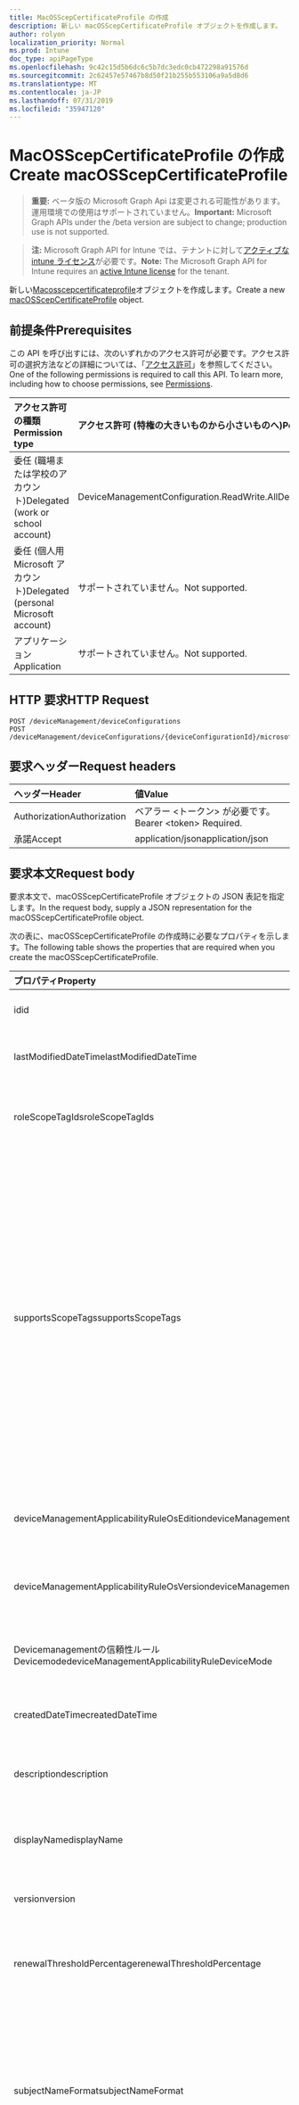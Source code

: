 ```yaml
---
title: MacOSScepCertificateProfile の作成
description: 新しい macOSScepCertificateProfile オブジェクトを作成します。
author: rolyon
localization_priority: Normal
ms.prod: Intune
doc_type: apiPageType
ms.openlocfilehash: 9c42c15d5b6dc6c5b7dc3edc0cb472298a91576d
ms.sourcegitcommit: 2c62457e57467b8d50f21b255b553106a9a5d8d6
ms.translationtype: MT
ms.contentlocale: ja-JP
ms.lasthandoff: 07/31/2019
ms.locfileid: "35947120"
---
```

# <a name="create-macosscepcertificateprofile"></a><span data-ttu-id="765b9-103">MacOSScepCertificateProfile の作成</span><span class="sxs-lookup"><span data-stu-id="765b9-103">Create macOSScepCertificateProfile</span></span>

> <span data-ttu-id="765b9-104">**重要:** ベータ版の Microsoft Graph Api は変更される可能性があります。運用環境での使用はサポートされていません。</span><span class="sxs-lookup"><span data-stu-id="765b9-104">**Important:** Microsoft Graph APIs under the /beta version are subject to change; production use is not supported.</span></span>

> <span data-ttu-id="765b9-105">**注:** Microsoft Graph API for Intune では、テナントに対して[アクティブな intune ライセンス](https://go.microsoft.com/fwlink/?linkid=839381)が必要です。</span><span class="sxs-lookup"><span data-stu-id="765b9-105">**Note:** The Microsoft Graph API for Intune requires an [active Intune license](https://go.microsoft.com/fwlink/?linkid=839381) for the tenant.</span></span>

<span data-ttu-id="765b9-106">新しい[Macosscepcertificateprofile](../resources/intune-deviceconfig-macosscepcertificateprofile.md)オブジェクトを作成します。</span><span class="sxs-lookup"><span data-stu-id="765b9-106">Create a new [macOSScepCertificateProfile](../resources/intune-deviceconfig-macosscepcertificateprofile.md) object.</span></span>

## <a name="prerequisites"></a><span data-ttu-id="765b9-107">前提条件</span><span class="sxs-lookup"><span data-stu-id="765b9-107">Prerequisites</span></span>
<span data-ttu-id="765b9-p101">この API を呼び出すには、次のいずれかのアクセス許可が必要です。アクセス許可の選択方法などの詳細については、「[アクセス許可](/graph/permissions-reference)」を参照してください。</span><span class="sxs-lookup"><span data-stu-id="765b9-p101">One of the following permissions is required to call this API. To learn more, including how to choose permissions, see [Permissions](/graph/permissions-reference).</span></span>

|<span data-ttu-id="765b9-110">アクセス許可の種類</span><span class="sxs-lookup"><span data-stu-id="765b9-110">Permission type</span></span>|<span data-ttu-id="765b9-111">アクセス許可 (特権の大きいものから小さいものへ)</span><span class="sxs-lookup"><span data-stu-id="765b9-111">Permissions (from most to least privileged)</span></span>|
|:---|:---|
|<span data-ttu-id="765b9-112">委任 (職場または学校のアカウント)</span><span class="sxs-lookup"><span data-stu-id="765b9-112">Delegated (work or school account)</span></span>|<span data-ttu-id="765b9-113">DeviceManagementConfiguration.ReadWrite.All</span><span class="sxs-lookup"><span data-stu-id="765b9-113">DeviceManagementConfiguration.ReadWrite.All</span></span>|
|<span data-ttu-id="765b9-114">委任 (個人用 Microsoft アカウント)</span><span class="sxs-lookup"><span data-stu-id="765b9-114">Delegated (personal Microsoft account)</span></span>|<span data-ttu-id="765b9-115">サポートされていません。</span><span class="sxs-lookup"><span data-stu-id="765b9-115">Not supported.</span></span>|
|<span data-ttu-id="765b9-116">アプリケーション</span><span class="sxs-lookup"><span data-stu-id="765b9-116">Application</span></span>|<span data-ttu-id="765b9-117">サポートされていません。</span><span class="sxs-lookup"><span data-stu-id="765b9-117">Not supported.</span></span>|

## <a name="http-request"></a><span data-ttu-id="765b9-118">HTTP 要求</span><span class="sxs-lookup"><span data-stu-id="765b9-118">HTTP Request</span></span>
<!-- {
  "blockType": "ignored"
}
-->
``` http
POST /deviceManagement/deviceConfigurations
POST /deviceManagement/deviceConfigurations/{deviceConfigurationId}/microsoft.graph.windowsDomainJoinConfiguration/networkAccessConfigurations
```

## <a name="request-headers"></a><span data-ttu-id="765b9-119">要求ヘッダー</span><span class="sxs-lookup"><span data-stu-id="765b9-119">Request headers</span></span>
|<span data-ttu-id="765b9-120">ヘッダー</span><span class="sxs-lookup"><span data-stu-id="765b9-120">Header</span></span>|<span data-ttu-id="765b9-121">値</span><span class="sxs-lookup"><span data-stu-id="765b9-121">Value</span></span>|
|:---|:---|
|<span data-ttu-id="765b9-122">Authorization</span><span class="sxs-lookup"><span data-stu-id="765b9-122">Authorization</span></span>|<span data-ttu-id="765b9-123">ベアラー &lt;トークン&gt; が必要です。</span><span class="sxs-lookup"><span data-stu-id="765b9-123">Bearer &lt;token&gt; Required.</span></span>|
|<span data-ttu-id="765b9-124">承諾</span><span class="sxs-lookup"><span data-stu-id="765b9-124">Accept</span></span>|<span data-ttu-id="765b9-125">application/json</span><span class="sxs-lookup"><span data-stu-id="765b9-125">application/json</span></span>|

## <a name="request-body"></a><span data-ttu-id="765b9-126">要求本文</span><span class="sxs-lookup"><span data-stu-id="765b9-126">Request body</span></span>
<span data-ttu-id="765b9-127">要求本文で、macOSScepCertificateProfile オブジェクトの JSON 表記を指定します。</span><span class="sxs-lookup"><span data-stu-id="765b9-127">In the request body, supply a JSON representation for the macOSScepCertificateProfile object.</span></span>

<span data-ttu-id="765b9-128">次の表に、macOSScepCertificateProfile の作成時に必要なプロパティを示します。</span><span class="sxs-lookup"><span data-stu-id="765b9-128">The following table shows the properties that are required when you create the macOSScepCertificateProfile.</span></span>

|<span data-ttu-id="765b9-129">プロパティ</span><span class="sxs-lookup"><span data-stu-id="765b9-129">Property</span></span>|<span data-ttu-id="765b9-130">型</span><span class="sxs-lookup"><span data-stu-id="765b9-130">Type</span></span>|<span data-ttu-id="765b9-131">説明</span><span class="sxs-lookup"><span data-stu-id="765b9-131">Description</span></span>|
|:---|:---|:---|
|<span data-ttu-id="765b9-132">id</span><span class="sxs-lookup"><span data-stu-id="765b9-132">id</span></span>|<span data-ttu-id="765b9-133">文字列</span><span class="sxs-lookup"><span data-stu-id="765b9-133">String</span></span>|<span data-ttu-id="765b9-134">エンティティのキー。</span><span class="sxs-lookup"><span data-stu-id="765b9-134">Key of the entity.</span></span> <span data-ttu-id="765b9-135">[deviceConfiguration](../resources/intune-deviceconfig-deviceconfiguration.md) から継承します</span><span class="sxs-lookup"><span data-stu-id="765b9-135">Inherited from [deviceConfiguration](../resources/intune-deviceconfig-deviceconfiguration.md)</span></span>|
|<span data-ttu-id="765b9-136">lastModifiedDateTime</span><span class="sxs-lookup"><span data-stu-id="765b9-136">lastModifiedDateTime</span></span>|<span data-ttu-id="765b9-137">DateTimeOffset</span><span class="sxs-lookup"><span data-stu-id="765b9-137">DateTimeOffset</span></span>|<span data-ttu-id="765b9-138">オブジェクトの最終更新の DateTime。</span><span class="sxs-lookup"><span data-stu-id="765b9-138">DateTime the object was last modified.</span></span> <span data-ttu-id="765b9-139">[deviceConfiguration](../resources/intune-deviceconfig-deviceconfiguration.md) から継承します</span><span class="sxs-lookup"><span data-stu-id="765b9-139">Inherited from [deviceConfiguration](../resources/intune-deviceconfig-deviceconfiguration.md)</span></span>|
|<span data-ttu-id="765b9-140">roleScopeTagIds</span><span class="sxs-lookup"><span data-stu-id="765b9-140">roleScopeTagIds</span></span>|<span data-ttu-id="765b9-141">文字列コレクション</span><span class="sxs-lookup"><span data-stu-id="765b9-141">String collection</span></span>|<span data-ttu-id="765b9-142">このエンティティインスタンスの範囲タグのリスト。</span><span class="sxs-lookup"><span data-stu-id="765b9-142">List of Scope Tags for this Entity instance.</span></span> <span data-ttu-id="765b9-143">[deviceConfiguration](../resources/intune-deviceconfig-deviceconfiguration.md) から継承します</span><span class="sxs-lookup"><span data-stu-id="765b9-143">Inherited from [deviceConfiguration](../resources/intune-deviceconfig-deviceconfiguration.md)</span></span>|
|<span data-ttu-id="765b9-144">supportsScopeTags</span><span class="sxs-lookup"><span data-stu-id="765b9-144">supportsScopeTags</span></span>|<span data-ttu-id="765b9-145">Boolean</span><span class="sxs-lookup"><span data-stu-id="765b9-145">Boolean</span></span>|<span data-ttu-id="765b9-146">基になるデバイス構成がスコープタグの割り当てをサポートしているかどうかを示します。</span><span class="sxs-lookup"><span data-stu-id="765b9-146">Indicates whether or not the underlying Device Configuration supports the assignment of scope tags.</span></span> <span data-ttu-id="765b9-147">この値が false である場合、ScopeTags プロパティへの割り当ては許可されません。エンティティは、スコープを持つユーザーには表示されません。</span><span class="sxs-lookup"><span data-stu-id="765b9-147">Assigning to the ScopeTags property is not allowed when this value is false and entities will not be visible to scoped users.</span></span> <span data-ttu-id="765b9-148">これは Silverlight で作成された従来のポリシーに対して実行され、Azure ポータルでポリシーを削除して再作成することによって解決できます。</span><span class="sxs-lookup"><span data-stu-id="765b9-148">This occurs for Legacy policies created in Silverlight and can be resolved by deleting and recreating the policy in the Azure Portal.</span></span> <span data-ttu-id="765b9-149">このプロパティに値を設定するには、 SetExtrusionDirection メソッドを適用します。</span><span class="sxs-lookup"><span data-stu-id="765b9-149">This property is read-only.</span></span> <span data-ttu-id="765b9-150">[deviceConfiguration](../resources/intune-deviceconfig-deviceconfiguration.md) から継承します</span><span class="sxs-lookup"><span data-stu-id="765b9-150">Inherited from [deviceConfiguration](../resources/intune-deviceconfig-deviceconfiguration.md)</span></span>|
|<span data-ttu-id="765b9-151">deviceManagementApplicabilityRuleOsEdition</span><span class="sxs-lookup"><span data-stu-id="765b9-151">deviceManagementApplicabilityRuleOsEdition</span></span>|[<span data-ttu-id="765b9-152">deviceManagementApplicabilityRuleOsEdition</span><span class="sxs-lookup"><span data-stu-id="765b9-152">deviceManagementApplicabilityRuleOsEdition</span></span>](../resources/intune-deviceconfig-devicemanagementapplicabilityruleosedition.md)|<span data-ttu-id="765b9-153">このポリシーの OS エディションの適用。</span><span class="sxs-lookup"><span data-stu-id="765b9-153">The OS edition applicability for this Policy.</span></span> <span data-ttu-id="765b9-154">[deviceConfiguration](../resources/intune-deviceconfig-deviceconfiguration.md) から継承します</span><span class="sxs-lookup"><span data-stu-id="765b9-154">Inherited from [deviceConfiguration](../resources/intune-deviceconfig-deviceconfiguration.md)</span></span>|
|<span data-ttu-id="765b9-155">deviceManagementApplicabilityRuleOsVersion</span><span class="sxs-lookup"><span data-stu-id="765b9-155">deviceManagementApplicabilityRuleOsVersion</span></span>|[<span data-ttu-id="765b9-156">deviceManagementApplicabilityRuleOsVersion</span><span class="sxs-lookup"><span data-stu-id="765b9-156">deviceManagementApplicabilityRuleOsVersion</span></span>](../resources/intune-deviceconfig-devicemanagementapplicabilityruleosversion.md)|<span data-ttu-id="765b9-157">このポリシーの OS バージョン適用ルール。</span><span class="sxs-lookup"><span data-stu-id="765b9-157">The OS version applicability rule for this Policy.</span></span> <span data-ttu-id="765b9-158">[deviceConfiguration](../resources/intune-deviceconfig-deviceconfiguration.md) から継承します</span><span class="sxs-lookup"><span data-stu-id="765b9-158">Inherited from [deviceConfiguration](../resources/intune-deviceconfig-deviceconfiguration.md)</span></span>|
|<span data-ttu-id="765b9-159">Devicemanagementの信頼性ルール Devicemode</span><span class="sxs-lookup"><span data-stu-id="765b9-159">deviceManagementApplicabilityRuleDeviceMode</span></span>|[<span data-ttu-id="765b9-160">Devicemanagementの信頼性ルール Devicemode</span><span class="sxs-lookup"><span data-stu-id="765b9-160">deviceManagementApplicabilityRuleDeviceMode</span></span>](../resources/intune-deviceconfig-devicemanagementapplicabilityruledevicemode.md)|<span data-ttu-id="765b9-161">このポリシーのデバイスモード適用ルール。</span><span class="sxs-lookup"><span data-stu-id="765b9-161">The device mode applicability rule for this Policy.</span></span> <span data-ttu-id="765b9-162">[deviceConfiguration](../resources/intune-deviceconfig-deviceconfiguration.md) から継承します</span><span class="sxs-lookup"><span data-stu-id="765b9-162">Inherited from [deviceConfiguration](../resources/intune-deviceconfig-deviceconfiguration.md)</span></span>|
|<span data-ttu-id="765b9-163">createdDateTime</span><span class="sxs-lookup"><span data-stu-id="765b9-163">createdDateTime</span></span>|<span data-ttu-id="765b9-164">DateTimeOffset</span><span class="sxs-lookup"><span data-stu-id="765b9-164">DateTimeOffset</span></span>|<span data-ttu-id="765b9-165">オブジェクトが作成された DateTime。</span><span class="sxs-lookup"><span data-stu-id="765b9-165">DateTime the object was created.</span></span> <span data-ttu-id="765b9-166">[deviceConfiguration](../resources/intune-deviceconfig-deviceconfiguration.md) から継承します</span><span class="sxs-lookup"><span data-stu-id="765b9-166">Inherited from [deviceConfiguration](../resources/intune-deviceconfig-deviceconfiguration.md)</span></span>|
|<span data-ttu-id="765b9-167">description</span><span class="sxs-lookup"><span data-stu-id="765b9-167">description</span></span>|<span data-ttu-id="765b9-168">String</span><span class="sxs-lookup"><span data-stu-id="765b9-168">String</span></span>|<span data-ttu-id="765b9-169">管理者が指定した、デバイス構成についての説明。</span><span class="sxs-lookup"><span data-stu-id="765b9-169">Admin provided description of the Device Configuration.</span></span> <span data-ttu-id="765b9-170">[deviceConfiguration](../resources/intune-deviceconfig-deviceconfiguration.md) から継承します</span><span class="sxs-lookup"><span data-stu-id="765b9-170">Inherited from [deviceConfiguration](../resources/intune-deviceconfig-deviceconfiguration.md)</span></span>|
|<span data-ttu-id="765b9-171">displayName</span><span class="sxs-lookup"><span data-stu-id="765b9-171">displayName</span></span>|<span data-ttu-id="765b9-172">String</span><span class="sxs-lookup"><span data-stu-id="765b9-172">String</span></span>|<span data-ttu-id="765b9-173">管理者が指定した、デバイス構成の名前。</span><span class="sxs-lookup"><span data-stu-id="765b9-173">Admin provided name of the device configuration.</span></span> <span data-ttu-id="765b9-174">[deviceConfiguration](../resources/intune-deviceconfig-deviceconfiguration.md) から継承します</span><span class="sxs-lookup"><span data-stu-id="765b9-174">Inherited from [deviceConfiguration](../resources/intune-deviceconfig-deviceconfiguration.md)</span></span>|
|<span data-ttu-id="765b9-175">version</span><span class="sxs-lookup"><span data-stu-id="765b9-175">version</span></span>|<span data-ttu-id="765b9-176">Int32</span><span class="sxs-lookup"><span data-stu-id="765b9-176">Int32</span></span>|<span data-ttu-id="765b9-177">デバイス構成のバージョン。</span><span class="sxs-lookup"><span data-stu-id="765b9-177">Version of the device configuration.</span></span> <span data-ttu-id="765b9-178">[deviceConfiguration](../resources/intune-deviceconfig-deviceconfiguration.md) から継承します</span><span class="sxs-lookup"><span data-stu-id="765b9-178">Inherited from [deviceConfiguration](../resources/intune-deviceconfig-deviceconfiguration.md)</span></span>|
|<span data-ttu-id="765b9-179">renewalThresholdPercentage</span><span class="sxs-lookup"><span data-stu-id="765b9-179">renewalThresholdPercentage</span></span>|<span data-ttu-id="765b9-180">Int32</span><span class="sxs-lookup"><span data-stu-id="765b9-180">Int32</span></span>|<span data-ttu-id="765b9-181">証明書の更新しきい値の割合。</span><span class="sxs-lookup"><span data-stu-id="765b9-181">Certificate renewal threshold percentage.</span></span> <span data-ttu-id="765b9-182">[Macoscertificateprofilebase](../resources/intune-deviceconfig-macoscertificateprofilebase.md)から継承します</span><span class="sxs-lookup"><span data-stu-id="765b9-182">Inherited from [macOSCertificateProfileBase](../resources/intune-deviceconfig-macoscertificateprofilebase.md)</span></span>|
|<span data-ttu-id="765b9-183">subjectNameFormat</span><span class="sxs-lookup"><span data-stu-id="765b9-183">subjectNameFormat</span></span>|[<span data-ttu-id="765b9-184">appleSubjectNameFormat</span><span class="sxs-lookup"><span data-stu-id="765b9-184">appleSubjectNameFormat</span></span>](../resources/intune-deviceconfig-applesubjectnameformat.md)|<span data-ttu-id="765b9-185">証明書のサブジェクト名の形式。</span><span class="sxs-lookup"><span data-stu-id="765b9-185">Certificate Subject Name Format.</span></span> <span data-ttu-id="765b9-186">[Macoscertificateprofilebase](../resources/intune-deviceconfig-macoscertificateprofilebase.md)から継承します。</span><span class="sxs-lookup"><span data-stu-id="765b9-186">Inherited from [macOSCertificateProfileBase](../resources/intune-deviceconfig-macoscertificateprofilebase.md).</span></span> <span data-ttu-id="765b9-187">使用可能な値: `commonName`、`commonNameAsEmail`、`custom`、`commonNameIncludingEmail`、`commonNameAsIMEI`、`commonNameAsSerialNumber`。</span><span class="sxs-lookup"><span data-stu-id="765b9-187">Possible values are: `commonName`, `commonNameAsEmail`, `custom`, `commonNameIncludingEmail`, `commonNameAsIMEI`, `commonNameAsSerialNumber`.</span></span>|
|<span data-ttu-id="765b9-188">subjectAlternativeNameType</span><span class="sxs-lookup"><span data-stu-id="765b9-188">subjectAlternativeNameType</span></span>|[<span data-ttu-id="765b9-189">subjectAlternativeNameType</span><span class="sxs-lookup"><span data-stu-id="765b9-189">subjectAlternativeNameType</span></span>](../resources/intune-deviceconfig-subjectalternativenametype.md)|<span data-ttu-id="765b9-190">証明書のサブジェクトの別名の種類。</span><span class="sxs-lookup"><span data-stu-id="765b9-190">Certificate Subject Alternative Name Type.</span></span> <span data-ttu-id="765b9-191">[Macoscertificateprofilebase](../resources/intune-deviceconfig-macoscertificateprofilebase.md)から継承します。</span><span class="sxs-lookup"><span data-stu-id="765b9-191">Inherited from [macOSCertificateProfileBase](../resources/intune-deviceconfig-macoscertificateprofilebase.md).</span></span> <span data-ttu-id="765b9-192">可能な値は、`none`、`emailAddress`、`userPrincipalName`、`customAzureADAttribute`、`domainNameService` です。</span><span class="sxs-lookup"><span data-stu-id="765b9-192">Possible values are: `none`, `emailAddress`, `userPrincipalName`, `customAzureADAttribute`, `domainNameService`.</span></span>|
|<span data-ttu-id="765b9-193">certificateValidityPeriodValue</span><span class="sxs-lookup"><span data-stu-id="765b9-193">certificateValidityPeriodValue</span></span>|<span data-ttu-id="765b9-194">Int32</span><span class="sxs-lookup"><span data-stu-id="765b9-194">Int32</span></span>|<span data-ttu-id="765b9-195">証明書の有効期間の値。</span><span class="sxs-lookup"><span data-stu-id="765b9-195">Value for the Certificate Validity Period.</span></span> <span data-ttu-id="765b9-196">[Macoscertificateprofilebase](../resources/intune-deviceconfig-macoscertificateprofilebase.md)から継承します</span><span class="sxs-lookup"><span data-stu-id="765b9-196">Inherited from [macOSCertificateProfileBase](../resources/intune-deviceconfig-macoscertificateprofilebase.md)</span></span>|
|<span data-ttu-id="765b9-197">certificateValidityPeriodScale</span><span class="sxs-lookup"><span data-stu-id="765b9-197">certificateValidityPeriodScale</span></span>|[<span data-ttu-id="765b9-198">certificateValidityPeriodScale</span><span class="sxs-lookup"><span data-stu-id="765b9-198">certificateValidityPeriodScale</span></span>](../resources/intune-deviceconfig-certificatevalidityperiodscale.md)|<span data-ttu-id="765b9-199">証明書の有効期間のスケール。</span><span class="sxs-lookup"><span data-stu-id="765b9-199">Scale for the Certificate Validity Period.</span></span> <span data-ttu-id="765b9-200">[Macoscertificateprofilebase](../resources/intune-deviceconfig-macoscertificateprofilebase.md)から継承します。</span><span class="sxs-lookup"><span data-stu-id="765b9-200">Inherited from [macOSCertificateProfileBase](../resources/intune-deviceconfig-macoscertificateprofilebase.md).</span></span> <span data-ttu-id="765b9-201">可能な値は、`days`、`months`、`years` です。</span><span class="sxs-lookup"><span data-stu-id="765b9-201">Possible values are: `days`, `months`, `years`.</span></span>|
|<span data-ttu-id="765b9-202">scepServerUrls</span><span class="sxs-lookup"><span data-stu-id="765b9-202">scepServerUrls</span></span>|<span data-ttu-id="765b9-203">文字列コレクション</span><span class="sxs-lookup"><span data-stu-id="765b9-203">String collection</span></span>|<span data-ttu-id="765b9-204">SCEP サーバーの Url。</span><span class="sxs-lookup"><span data-stu-id="765b9-204">SCEP Server Url(s).</span></span>|
|<span data-ttu-id="765b9-205">Subjectnameformatstring プロパティ</span><span class="sxs-lookup"><span data-stu-id="765b9-205">subjectNameFormatString</span></span>|<span data-ttu-id="765b9-206">String</span><span class="sxs-lookup"><span data-stu-id="765b9-206">String</span></span>|<span data-ttu-id="765b9-207">SubjectNameFormat = Custom で使用するカスタム形式。</span><span class="sxs-lookup"><span data-stu-id="765b9-207">Custom format to use with SubjectNameFormat = Custom.</span></span> <span data-ttu-id="765b9-208">例: CN = {{EmailAddress}}, E = {{EmailAddress}}, OU = エンタープライズユーザー, O = Contoso Corporation, L = Redmond, ST = WA, C = US</span><span class="sxs-lookup"><span data-stu-id="765b9-208">Example: CN={{EmailAddress}},E={{EmailAddress}},OU=Enterprise Users,O=Contoso Corporation,L=Redmond,ST=WA,C=US</span></span>|
|<span data-ttu-id="765b9-209">keyUsage</span><span class="sxs-lookup"><span data-stu-id="765b9-209">keyUsage</span></span>|[<span data-ttu-id="765b9-210">keyUsages</span><span class="sxs-lookup"><span data-stu-id="765b9-210">keyUsages</span></span>](../resources/intune-deviceconfig-keyusages.md)|<span data-ttu-id="765b9-211">SCEP キーの使用法。</span><span class="sxs-lookup"><span data-stu-id="765b9-211">SCEP Key Usage.</span></span> <span data-ttu-id="765b9-212">可能な値は、`keyEncipherment`、`digitalSignature` です。</span><span class="sxs-lookup"><span data-stu-id="765b9-212">Possible values are: `keyEncipherment`, `digitalSignature`.</span></span>|
|<span data-ttu-id="765b9-213">keySize</span><span class="sxs-lookup"><span data-stu-id="765b9-213">keySize</span></span>|[<span data-ttu-id="765b9-214">keySize</span><span class="sxs-lookup"><span data-stu-id="765b9-214">keySize</span></span>](../resources/intune-deviceconfig-keysize.md)|<span data-ttu-id="765b9-215">SCEP キーのサイズ。</span><span class="sxs-lookup"><span data-stu-id="765b9-215">SCEP Key Size.</span></span> <span data-ttu-id="765b9-216">可能な値は、`size1024`、`size2048` です。</span><span class="sxs-lookup"><span data-stu-id="765b9-216">Possible values are: `size1024`, `size2048`.</span></span>|
|<span data-ttu-id="765b9-217">hashAlgorithm</span><span class="sxs-lookup"><span data-stu-id="765b9-217">hashAlgorithm</span></span>|[<span data-ttu-id="765b9-218">hashAlgorithms</span><span class="sxs-lookup"><span data-stu-id="765b9-218">hashAlgorithms</span></span>](../resources/intune-deviceconfig-hashalgorithms.md)|<span data-ttu-id="765b9-219">SCEP ハッシュアルゴリズム。</span><span class="sxs-lookup"><span data-stu-id="765b9-219">SCEP Hash Algorithm.</span></span> <span data-ttu-id="765b9-220">可能な値は、`sha1`、`sha2` です。</span><span class="sxs-lookup"><span data-stu-id="765b9-220">Possible values are: `sha1`, `sha2`.</span></span>|
|<span data-ttu-id="765b9-221">extendedKeyUsages</span><span class="sxs-lookup"><span data-stu-id="765b9-221">extendedKeyUsages</span></span>|<span data-ttu-id="765b9-222">[Extendedkeyusage](../resources/intune-deviceconfig-extendedkeyusage.md)コレクション</span><span class="sxs-lookup"><span data-stu-id="765b9-222">[extendedKeyUsage](../resources/intune-deviceconfig-extendedkeyusage.md) collection</span></span>|<span data-ttu-id="765b9-223">拡張キー使用法 (EKU) の設定。</span><span class="sxs-lookup"><span data-stu-id="765b9-223">Extended Key Usage (EKU) settings.</span></span> <span data-ttu-id="765b9-224">このコレクションには、最大で 500 個の要素を含めることができます。</span><span class="sxs-lookup"><span data-stu-id="765b9-224">This collection can contain a maximum of 500 elements.</span></span>|
|<span data-ttu-id="765b9-225">subjectAlternativeNameFormatString</span><span class="sxs-lookup"><span data-stu-id="765b9-225">subjectAlternativeNameFormatString</span></span>|<span data-ttu-id="765b9-226">String</span><span class="sxs-lookup"><span data-stu-id="765b9-226">String</span></span>|<span data-ttu-id="765b9-227">AAD 属性を定義するカスタム文字列。</span><span class="sxs-lookup"><span data-stu-id="765b9-227">Custom String that defines the AAD Attribute.</span></span>|
|<span data-ttu-id="765b9-228">certificateStore</span><span class="sxs-lookup"><span data-stu-id="765b9-228">certificateStore</span></span>|[<span data-ttu-id="765b9-229">certificateStore</span><span class="sxs-lookup"><span data-stu-id="765b9-229">certificateStore</span></span>](../resources/intune-deviceconfig-certificatestore.md)|<span data-ttu-id="765b9-230">ターゲットストアの証明書。</span><span class="sxs-lookup"><span data-stu-id="765b9-230">Target store certificate.</span></span> <span data-ttu-id="765b9-231">可能な値は、`user`、`machine` です。</span><span class="sxs-lookup"><span data-stu-id="765b9-231">Possible values are: `user`, `machine`.</span></span>|
|<span data-ttu-id="765b9-232">customSubjectAlternativeNames</span><span class="sxs-lookup"><span data-stu-id="765b9-232">customSubjectAlternativeNames</span></span>|<span data-ttu-id="765b9-233">[Customsubject代替 (ベンダー](../resources/intune-deviceconfig-customsubjectalternativename.md) ) コレクション</span><span class="sxs-lookup"><span data-stu-id="765b9-233">[customSubjectAlternativeName](../resources/intune-deviceconfig-customsubjectalternativename.md) collection</span></span>|<span data-ttu-id="765b9-234">カスタムサブジェクトの別名設定。</span><span class="sxs-lookup"><span data-stu-id="765b9-234">Custom Subject Alternative Name Settings.</span></span> <span data-ttu-id="765b9-235">このコレクションには、最大で 500 個の要素を含めることができます。</span><span class="sxs-lookup"><span data-stu-id="765b9-235">This collection can contain a maximum of 500 elements.</span></span>|



## <a name="response"></a><span data-ttu-id="765b9-236">応答</span><span class="sxs-lookup"><span data-stu-id="765b9-236">Response</span></span>
<span data-ttu-id="765b9-237">成功した場合、このメソッド`201 Created`は応答コードと、応答本文で[Macosscepcertificateprofile](../resources/intune-deviceconfig-macosscepcertificateprofile.md)オブジェクトを返します。</span><span class="sxs-lookup"><span data-stu-id="765b9-237">If successful, this method returns a `201 Created` response code and a [macOSScepCertificateProfile](../resources/intune-deviceconfig-macosscepcertificateprofile.md) object in the response body.</span></span>

## <a name="example"></a><span data-ttu-id="765b9-238">例</span><span class="sxs-lookup"><span data-stu-id="765b9-238">Example</span></span>

### <a name="request"></a><span data-ttu-id="765b9-239">要求</span><span class="sxs-lookup"><span data-stu-id="765b9-239">Request</span></span>
<span data-ttu-id="765b9-240">以下は、要求の例です。</span><span class="sxs-lookup"><span data-stu-id="765b9-240">Here is an example of the request.</span></span>
``` http
POST https://graph.microsoft.com/beta/deviceManagement/deviceConfigurations
Content-type: application/json
Content-length: 1962

{
  "@odata.type": "#microsoft.graph.macOSScepCertificateProfile",
  "roleScopeTagIds": [
    "Role Scope Tag Ids value"
  ],
  "supportsScopeTags": true,
  "deviceManagementApplicabilityRuleOsEdition": {
    "@odata.type": "microsoft.graph.deviceManagementApplicabilityRuleOsEdition",
    "osEditionTypes": [
      "windows10EnterpriseN"
    ],
    "name": "Name value",
    "ruleType": "exclude"
  },
  "deviceManagementApplicabilityRuleOsVersion": {
    "@odata.type": "microsoft.graph.deviceManagementApplicabilityRuleOsVersion",
    "minOSVersion": "Min OSVersion value",
    "maxOSVersion": "Max OSVersion value",
    "name": "Name value",
    "ruleType": "exclude"
  },
  "deviceManagementApplicabilityRuleDeviceMode": {
    "@odata.type": "microsoft.graph.deviceManagementApplicabilityRuleDeviceMode",
    "deviceMode": "sModeConfiguration",
    "name": "Name value",
    "ruleType": "exclude"
  },
  "description": "Description value",
  "displayName": "Display Name value",
  "version": 7,
  "renewalThresholdPercentage": 10,
  "subjectNameFormat": "commonNameAsEmail",
  "subjectAlternativeNameType": "emailAddress",
  "certificateValidityPeriodValue": 14,
  "certificateValidityPeriodScale": "months",
  "scepServerUrls": [
    "Scep Server Urls value"
  ],
  "subjectNameFormatString": "Subject Name Format String value",
  "keyUsage": "digitalSignature",
  "keySize": "size2048",
  "hashAlgorithm": "sha2",
  "extendedKeyUsages": [
    {
      "@odata.type": "microsoft.graph.extendedKeyUsage",
      "name": "Name value",
      "objectIdentifier": "Object Identifier value"
    }
  ],
  "subjectAlternativeNameFormatString": "Subject Alternative Name Format String value",
  "certificateStore": "machine",
  "customSubjectAlternativeNames": [
    {
      "@odata.type": "microsoft.graph.customSubjectAlternativeName",
      "sanType": "emailAddress",
      "name": "Name value"
    }
  ]
}
```

### <a name="response"></a><span data-ttu-id="765b9-241">応答</span><span class="sxs-lookup"><span data-stu-id="765b9-241">Response</span></span>
<span data-ttu-id="765b9-p125">以下は、応答の例です。注:簡潔にするために、ここに示す応答オブジェクトは切り詰められている場合があります。すべてのプロパティは実際の呼び出しから返されます。</span><span class="sxs-lookup"><span data-stu-id="765b9-p125">Here is an example of the response. Note: The response object shown here may be truncated for brevity. All of the properties will be returned from an actual call.</span></span>
``` http
HTTP/1.1 201 Created
Content-Type: application/json
Content-Length: 2134

{
  "@odata.type": "#microsoft.graph.macOSScepCertificateProfile",
  "id": "78c3929d-929d-78c3-9d92-c3789d92c378",
  "lastModifiedDateTime": "2017-01-01T00:00:35.1329464-08:00",
  "roleScopeTagIds": [
    "Role Scope Tag Ids value"
  ],
  "supportsScopeTags": true,
  "deviceManagementApplicabilityRuleOsEdition": {
    "@odata.type": "microsoft.graph.deviceManagementApplicabilityRuleOsEdition",
    "osEditionTypes": [
      "windows10EnterpriseN"
    ],
    "name": "Name value",
    "ruleType": "exclude"
  },
  "deviceManagementApplicabilityRuleOsVersion": {
    "@odata.type": "microsoft.graph.deviceManagementApplicabilityRuleOsVersion",
    "minOSVersion": "Min OSVersion value",
    "maxOSVersion": "Max OSVersion value",
    "name": "Name value",
    "ruleType": "exclude"
  },
  "deviceManagementApplicabilityRuleDeviceMode": {
    "@odata.type": "microsoft.graph.deviceManagementApplicabilityRuleDeviceMode",
    "deviceMode": "sModeConfiguration",
    "name": "Name value",
    "ruleType": "exclude"
  },
  "createdDateTime": "2017-01-01T00:02:43.5775965-08:00",
  "description": "Description value",
  "displayName": "Display Name value",
  "version": 7,
  "renewalThresholdPercentage": 10,
  "subjectNameFormat": "commonNameAsEmail",
  "subjectAlternativeNameType": "emailAddress",
  "certificateValidityPeriodValue": 14,
  "certificateValidityPeriodScale": "months",
  "scepServerUrls": [
    "Scep Server Urls value"
  ],
  "subjectNameFormatString": "Subject Name Format String value",
  "keyUsage": "digitalSignature",
  "keySize": "size2048",
  "hashAlgorithm": "sha2",
  "extendedKeyUsages": [
    {
      "@odata.type": "microsoft.graph.extendedKeyUsage",
      "name": "Name value",
      "objectIdentifier": "Object Identifier value"
    }
  ],
  "subjectAlternativeNameFormatString": "Subject Alternative Name Format String value",
  "certificateStore": "machine",
  "customSubjectAlternativeNames": [
    {
      "@odata.type": "microsoft.graph.customSubjectAlternativeName",
      "sanType": "emailAddress",
      "name": "Name value"
    }
  ]
}
```





